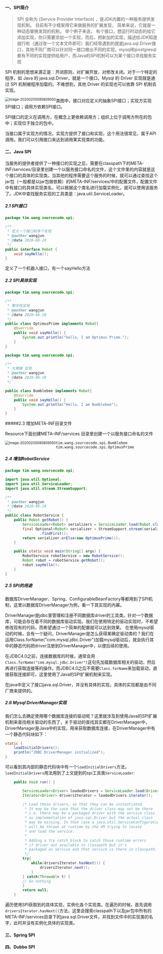 ####  一、SPI简介

> SPI 全称为 (Service Provider Interface) ，是JDK内置的一种服务提供发现机制。 目前有不少框架用它来做服务的扩展发现， 简单来说，它就是一种动态替换发现的机制， 举个例子来说， 有个接口，想运行时动态的给它添加实现，你只需要添加一个实现，而后，把新加的实现，描述给JDK知道就行啦（通过改一个文本文件即可）我们经常遇到的就是java.sql.Driver接口，其他不同厂商可以针对同一接口做出不同的实现，mysql和postgresql都有不同的实现提供给用户，而Java的SPI机制可以为某个接口寻找服务实现

SPI 机制的思想来源正是：开闭原则，对扩展开放，对修改关闭。对于一个特定的程序，如 Java 的 java.sql.Driver，就是一个接口，Mysql 的 Driver 实现就是通过 SPI 机制被程序加载的。不难想到，其他 Driver 的实现也可以依靠 SPI 机制去实现。

<img src="https://tva1.sinaimg.cn/large/007S8ZIlgy1gg8d7uxz52j30gq037dfp.jpg" alt="image-20200205095809050" style="zoom:80%;float:left" />

类图中，接口对应定义的抽象SPI接口；实现方实现SPI接口；调用方依赖SPI接口。

SPI接口的定义在调用方，在概念上更依赖调用方；组织上位于调用方所在的包中；实现位于独立的包中。

当接口属于实现方的情况，实现方提供了接口和实现，这个用法很常见，属于API调用。我们可以引用接口来达到调用某实现类的功能。

#### 二、Java SPI

当服务的提供者提供了一种接口的实现之后，需要在classpath下的META-INF/services/目录里创建一个以服务接口命名的文件，这个文件里的内容就是这个接口的具体的实现类。当其他的程序需要这个服务的时候，就可以通过查找这个jar包（一般都是以jar包做依赖）的META-INF/services/中的配置文件，配置文件中有接口的具体实现类名，可以根据这个类名进行加载实例化，就可以使用该服务了。JDK中查找服务实现的工具类是：java.util.ServiceLoader。

##### 2.1 SPI接口

```java
package tim.wang.sourcecode.spi;

/**
 * 定义一个接口和多个实现
 * @author wangjun
 * @date 2020-06-28
 */
public interface Robot {
    void sayHello();
}
```

定义了一个机器人接口，有一个sayHello方法

##### 2.2 SPI具体实现

```java
package tim.wang.sourcecode.spi;

/**
 * 擎天柱实现
 * @author wangjun
 * @date 2020-06-28
 */
public class OptimusPrime implements Robot{
    @Override
    public void sayHello() {
        System.out.println("hello, I am Optimus Prime.");
    }
}

package tim.wang.sourcecode.spi;

/**
 * 大黄蜂 实现
 * @author wangjun
 * @date 2020-06-28
 */

public class Bumblebee implements Robot{
    @Override
    public void sayHello() {
        System.out.println("Hello, I am Bumblebee");
    }
}

```

#####2.3 增加META-INF目录文件

Resource下面创建META-INF/services 目录里创建一个以服务接口命名的文件

<img src="https://tva1.sinaimg.cn/large/007S8ZIlgy1gg8dsr8ufmj30g603idfp.jpg" alt="image-20200205095809050" style="zoom:80%;float:left" />

```properties
tim.wang.sourcecode.spi.Bumblebee
tim.wang.sourcecode.spi.OptimusPrime
```

##### 2.4 增加RobotService

```java
package tim.wang.sourcecode.spi;

import java.util.Optional;
import java.util.ServiceLoader;
import java.util.stream.StreamSupport;

/**
 * @author wangjun
 * @date 2020-06-28
 */
public class RobotService {
    public Robot getRobot() {
        ServiceLoader<Robot> serializers = ServiceLoader.load(Robot.class);
        final Optional<Robot> serializer = StreamSupport.stream(serializers.spliterator(), false)
                .findFirst();
        return serializer.orElse(new OptimusPrime());
    }

    public static void main(String[] args) {
        RobotService robotService = new RobotService();
        Robot robot = robotService.getRobot();
        robot.sayHello();
    }
}
```

##### 2.5 SPI的用途

数据库DriverManager、Spring、ConfigurableBeanFactory等都用到了SPI机制，这里以数据库DriverManager为例，看一下其实现的内幕。

DriverManager是jdbc里管理和注册不同数据库driver的工具类。针对一个数据库，可能会存在着不同的数据库驱动实现。我们在使用特定的驱动实现时，不希望修改现有的代码，而希望通过一个简单的配置就可以达到效果。 在使用mysql驱动的时候，会有一个疑问，DriverManager是怎么获得某确定驱动类的？我们在运用Class.forName("com.mysql.jdbc.Driver")加载mysql驱动后，就会执行其中的静态代码把driver注册到DriverManager中，以便后续的使用。

在JDBC4.0之前，连接数据库的时候，通常会用`Class.forName("com.mysql.jdbc.Driver")`这句先加载数据库相关的驱动，然后再进行获取连接等的操作。而JDBC4.0之后不需要`Class.forName`来加载驱动，直接获取连接即可，这里使用了Java的SPI扩展机制来实现。

在java中定义了接口java.sql.Driver，并没有具体的实现，具体的实现都是由不同厂商来提供的。

##### 2.6 Mysql DriverManager实现

我们怎么去确定使用哪个数据库连接的驱动呢？这里就涉及到使用Java的SPI扩展机制来查找相关驱动的东西了，关于驱动的查找其实都在DriverManager中，DriverManager是Java中的实现，用来获取数据库连接，在DriverManager中有一个静态代码块如下：

```java
static {
	loadInitialDrivers();
	println("JDBC DriverManager initialized");
}
```

可以看到其内部的静态代码块中有一个`loadInitialDrivers`方法，`loadInitialDrivers`用法用到了上文提到的spi工具类`ServiceLoader`:

```java
    public Void run() {

        ServiceLoader<Driver> loadedDrivers = ServiceLoader.load(Driver.class);
        Iterator<Driver> driversIterator = loadedDrivers.iterator();

        /* Load these drivers, so that they can be instantiated.
         * It may be the case that the driver class may not be there
         * i.e. there may be a packaged driver with the service class
         * as implementation of java.sql.Driver but the actual class
         * may be missing. In that case a java.util.ServiceConfigurationError
         * will be thrown at runtime by the VM trying to locate
         * and load the service.
         *
         * Adding a try catch block to catch those runtime errors
         * if driver not available in classpath but it's
         * packaged as service and that service is there in classpath.
         */
        try{
            while(driversIterator.hasNext()) {
                driversIterator.next();
            }
        } catch(Throwable t) {
        // Do nothing
        }
        return null;
    }

```

遍历使用SPI获取到的具体实现，实例化各个实现类。在遍历的时候，首先调用`driversIterator.hasNext()`方法，这里会搜索classpath下以及jar包中所有的META-INF/services目录下的java.sql.Driver文件，并找到文件中的实现类的名字，此时并没有实例化具体的实现类。

#### 三、Spring SPI



#### 四、Dubbo SPI

